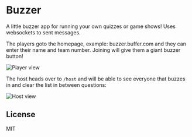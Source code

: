 # Buzzer

A little buzzer app for running your own quizzes or game shows! Uses websockets to sent messages.

The players goto the homepage, example: buzzer.buffer.com and they can enter their name and team
number. Joining will give them a giant buzzer button!

![Player view](https://github.com/bufferapp/buzzer/blob/master/screenshots/player-v1.png?raw=true)

The host heads over to `/host` and will be able to see everyone that buzzes in and clear the list
in between questions:

![Host view](https://github.com/bufferapp/buzzer/blob/master/screenshots/host-v1.png?raw=true)

## License

MIT
